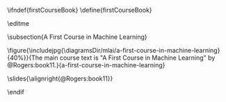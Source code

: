 \ifndef{firstCourseBook}
\define{firstCourseBook}

\editme

\subsection{A First Course in Machine Learning}

\figure{\includejpg{\diagramsDir/mlai/a-first-course-in-machine-learning}{40%}}{The main course text is "A First Course in Machine Learning" by @Rogers:book11.}{a-first-course-in-machine-learning}

\slides{\alignright{@Rogers:book11}}

\endif

